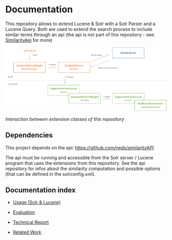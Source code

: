 # Documentation

This repository allows to extend Lucene & Solr with a Solr Parser and a Lucene Query. Both are used to extend the search process to include similar terms through an api (the api is not part of this repository - see: [SimilarityApi](https://github.com/neds/similarityAPI) for more)
 
![Extension Structure](images/extension-structure.png)

*Interaction between extension classes of this repository*

## Dependencies

This project depends on the api: https://github.com/neds/similarityAPI

The api must be running and accessible from the Solr server / Lucene program that uses the extensions from this repository. See the api repository for infos about the similarity computation and possible options (that can be defined in the solrconfig.xml).

## Documentation index

- [Usage (Solr & Lucene)](Usage.md)

- [Evaluation](Evaluation.md)

- [Technical Report](Technical%20Report.md)

- [Related Work](Related%20Work.md)